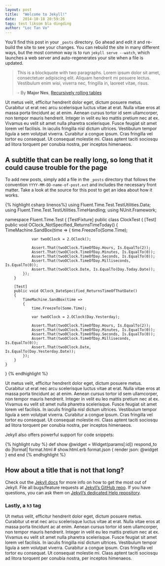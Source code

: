 ```yaml
---
layout: post
title:  "Welcome to Jekyll!"
date:   2014-10-18 20:59:26
tags: test liksom bla dingding
author: "Loc Tan Vo"
---
```

You’ll find this post in your `_posts` directory. Go ahead and edit it and re-build the site to see your changes. You can rebuild the site in many different ways, but the most common way is to run `jekyll serve --watch`, which launches a web server and auto-regenerates your site when a file is updated.

> This is a blockquote with two paragraphs. Lorem ipsum dolor sit amet,
> consectetuer adipiscing elit. Aliquam hendrerit mi posuere lectus.
> Vestibulum enim wisi, viverra nec, fringilla in, laoreet vitae, risus.
>
> \- By **Major Nes**, [Recursively rolling tables](http://google.com)

Ut metus velit, efficitur hendrerit dolor eget, dictum posuere metus. Curabitur ut erat nec arcu scelerisque luctus vitae at erat. Nulla vitae eros at massa porta tincidunt ac at enim. Aenean cursus tortor id sem ullamcorper, non tempor mauris hendrerit. Integer in velit eu leo mattis pretium nec at ex. Vivamus eu velit sit amet nulla pharetra scelerisque. Fusce feugiat sit amet lorem vel facilisis. In iaculis fringilla nisl dictum ultrices. Vestibulum tempor ligula a sem volutpat viverra. Curabitur a congue ipsum. Cras fringilla vel tortor eu consequat. Ut consequat molestie mi. Class aptent taciti sociosqu ad litora torquent per conubia nostra, per inceptos himenaeos.

## A subtitle that can be really long, so long that it could cause trouble for the page

To add new posts, simply add a file in the `_posts` directory that follows the convention `YYYY-MM-DD-name-of-post.ext` and includes the necessary front matter. Take a look at the source for this post to get an idea about how it works.

{% highlight csharp linenos%}
using Fluent.Time.Test.TestUtilities.Data;
using Fluent.Time.Test.TestUtilities.TimeHandling;
using NUnit.Framework;

namespace Fluent.Time.Test
{
    [TestFixture]
    public class ClockTest
    {
        [Test]
        public void OClock_NotSpecified_ReturnsTimeToday()
        {
            TimeMachine.SandBox(time =>
            {
                time.FreezeTo(Some.Time);

                var twoOClock = 2.OClock();

                Assert.That(twoOClock.TimeOfDay.Hours, Is.EqualTo(2));
                Assert.That(twoOClock.TimeOfDay.Minutes, Is.EqualTo(0));
                Assert.That(twoOClock.TimeOfDay.Seconds, Is.EqualTo(0));
                Assert.That(twoOClock.TimeOfDay.Milliseconds, Is.EqualTo(0));
                Assert.That(twoOClock.Date, Is.EqualTo(Day.Today.Date));
            });
        }

        [Test]
        public void OClock_DateSpecified_ReturnsTimeOfThatDate()
        {
            TimeMachine.SandBox(time =>
            {
                time.FreezeTo(Some.Time);

                var twoOClock = 2.OClock(Day.Yesterday);

                Assert.That(twoOClock.TimeOfDay.Hours, Is.EqualTo(2));
                Assert.That(twoOClock.TimeOfDay.Minutes, Is.EqualTo(0));
                Assert.That(twoOClock.TimeOfDay.Seconds, Is.EqualTo(0));
                Assert.That(twoOClock.TimeOfDay.Milliseconds, Is.EqualTo(0));
                Assert.That(twoOClock.Date, Is.EqualTo(Day.Yesterday.Date));
            });
        }
    }
}
{% endhighlight %}

Ut metus velit, efficitur hendrerit dolor eget, dictum posuere metus. Curabitur ut erat nec arcu scelerisque luctus vitae at erat. Nulla vitae eros at massa porta tincidunt ac at enim. Aenean cursus tortor id sem ullamcorper, non tempor mauris hendrerit. Integer in velit eu leo mattis pretium nec at ex. Vivamus eu velit sit amet nulla pharetra scelerisque. Fusce feugiat sit amet lorem vel facilisis. In iaculis fringilla nisl dictum ultrices. Vestibulum tempor ligula a sem volutpat viverra. Curabitur a congue ipsum. Cras fringilla vel tortor eu consequat. Ut consequat molestie mi. Class aptent taciti sociosqu ad litora torquent per conubia nostra, per inceptos himenaeos.

Jekyll also offers powerful support for code snippets:

{% highlight ruby %}
def show
  @widget = Widget(params[:id])
  respond_to do |format|
    format.html # show.html.erb
    format.json { render json: @widget }
  end
end
{% endhighlight %}

## How about a title that is not that long?

Check out the [Jekyll docs][jekyll] for more info on how to get the most out of Jekyll. File all bugs/feature requests at [Jekyll’s GitHub repo][jekyll-gh]. If you have questions, you can ask them on [Jekyll’s dedicated Help repository][jekyll-help].

### Lastly, a `h3` tag

Ut metus velit, efficitur hendrerit dolor eget, dictum posuere metus. Curabitur ut erat nec arcu scelerisque luctus vitae at erat. Nulla vitae eros at massa porta tincidunt ac at enim. Aenean cursus tortor id sem ullamcorper, non tempor mauris hendrerit. Integer in velit eu leo mattis pretium nec at ex. Vivamus eu velit sit amet nulla pharetra scelerisque. Fusce feugiat sit amet lorem vel facilisis. In iaculis fringilla nisl dictum ultrices. Vestibulum tempor ligula a sem volutpat viverra. Curabitur a congue ipsum. Cras fringilla vel tortor eu consequat. Ut consequat molestie mi. Class aptent taciti sociosqu ad litora torquent per conubia nostra, per inceptos himenaeos.


[jekyll]:      http://jekyllrb.com
[jekyll-gh]:   https://github.com/jekyll/jekyll
[jekyll-help]: https://github.com/jekyll/jekyll-help
